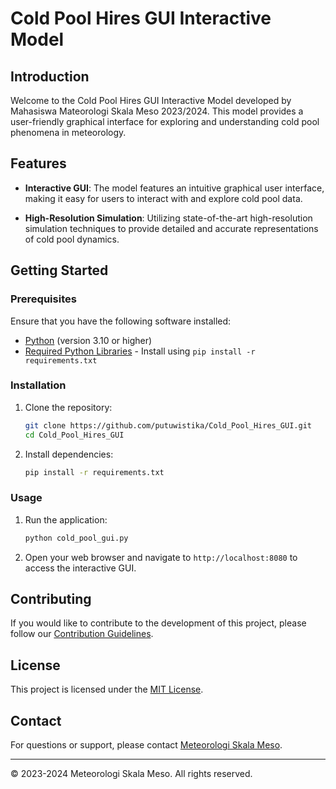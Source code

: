 # Cold Pool Hires GUI Interactive Model

## Introduction

Welcome to the Cold Pool Hires GUI Interactive Model developed by Mahasiswa Mateorologi Skala Meso 2023/2024. This model provides a user-friendly graphical interface for exploring and understanding cold pool phenomena in meteorology.

## Features

- **Interactive GUI**: The model features an intuitive graphical user interface, making it easy for users to interact with and explore cold pool data.

- **High-Resolution Simulation**: Utilizing state-of-the-art high-resolution simulation techniques to provide detailed and accurate representations of cold pool dynamics.

## Getting Started

### Prerequisites

Ensure that you have the following software installed:

- [Python](https://www.python.org/) (version 3.10 or higher)
- [Required Python Libraries](requirements.txt) - Install using `pip install -r requirements.txt`

### Installation

1. Clone the repository:

    ```bash
    git clone https://github.com/putuwistika/Cold_Pool_Hires_GUI.git
    cd Cold_Pool_Hires_GUI
    ```

2. Install dependencies:

    ```bash
    pip install -r requirements.txt
    ```

### Usage

1. Run the application:

    ```bash
    python cold_pool_gui.py
    ```

2. Open your web browser and navigate to `http://localhost:8080` to access the interactive GUI.

## Contributing

If you would like to contribute to the development of this project, please follow our [Contribution Guidelines](CONTRIBUTING.md).

## License

This project is licensed under the [MIT License](LICENSE).

## Contact

For questions or support, please contact [Meteorologi Skala Meso](mailto:meso.skala@example.com).

---

© 2023-2024 Meteorologi Skala Meso. All rights reserved.
